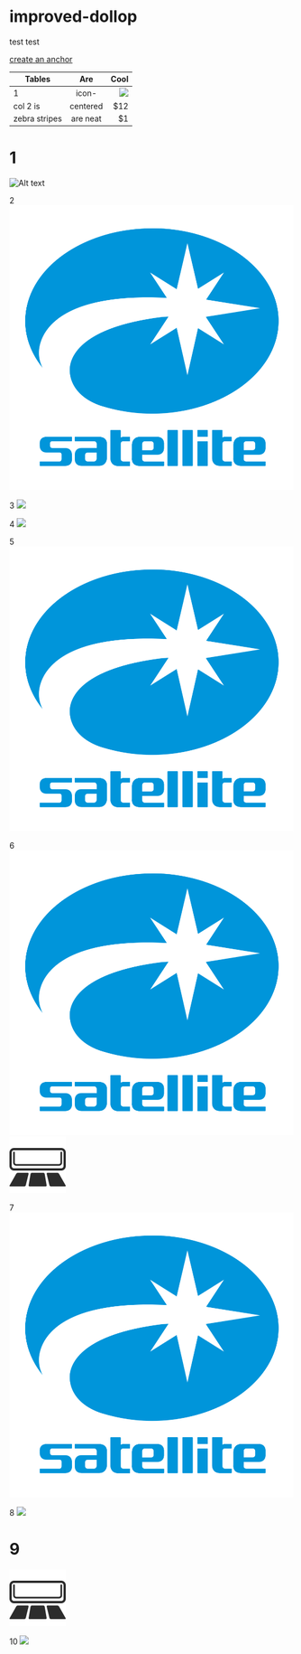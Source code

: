 # improved-dollop
test test

[create an anchor](#9)

| Tables        | Are           | Cool  |
| ------------- |:-------------:| -----:|
| 1             | icon-         | ![](https://cdn.rawgit.com/simplyandrew/improved-dollop/01d29978/fonts/horizontal_swing_auto_icon.svg) |
| col 2 is      | centered      |   $12 |
| zebra stripes | are neat      |    $1 |

# 1
![Alt text](https://github.com/simplyandrew/improved-dollop/blob/master/fonts/icomoon.svg)

2
<img src="https://github.com/simplyandrew/improved-dollop/blob/master/logo.svg">

3
![](https://upload.wikimedia.org/wikipedia/commons/0/02/SVG_logo.svg)

4
![](https://cdn.rawgit.com/simplyandrew/improved-dollop/14cfa0d8/logo.svg)

5
![](https://github.com/simplyandrew/improved-dollop/blob/master/logo.svg)

6
![](./logo.svg)
![](./fonts/horizontal_swing_auto_icon.svg)

7
![](/logo.svg)

8
![](https://cdn.rawgit.com/simplyandrew/improved-dollop/d594c722/fonts/icomoon.svg)

# 9
![](./fonts/horizontal_swing_auto_icon.svg)

10
![](https://cdn.rawgit.com/simplyandrew/improved-dollop/01d29978/fonts/horizontal_swing_auto_icon.svg)



